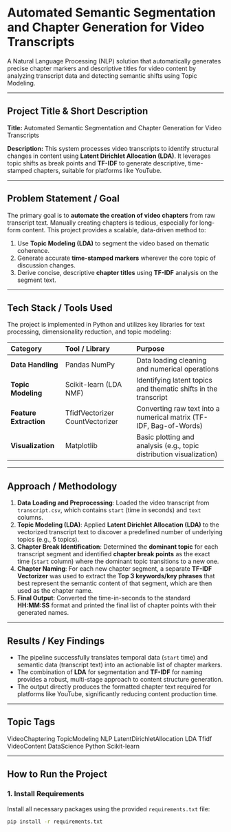 # Automated Semantic Segmentation and Chapter Generation for Video Transcripts

A Natural Language Processing (NLP) solution that automatically generates precise chapter markers and descriptive titles for video content by analyzing transcript data and detecting semantic shifts using Topic Modeling.

---

## Project Title & Short Description

**Title:** Automated Semantic Segmentation and Chapter Generation for Video Transcripts

**Description:** This system processes video transcripts to identify structural changes in content using **Latent Dirichlet Allocation (LDA)**. It leverages topic shifts as break points and **TF-IDF** to generate descriptive, time-stamped chapters, suitable for platforms like YouTube.
 
---

## Problem Statement / Goal

The primary goal is to **automate the creation of video chapters** from raw transcript text. Manually creating chapters is tedious, especially for long-form content. This project provides a scalable, data-driven method to:
1.  Use **Topic Modeling (LDA)** to segment the video based on thematic coherence.
2.  Generate accurate **time-stamped markers** wherever the core topic of discussion changes.
3.  Derive concise, descriptive **chapter titles** using **TF-IDF** analysis on the segment text.

---

## Tech Stack / Tools Used

The project is implemented in Python and utilizes key libraries for text processing, dimensionality reduction, and topic modeling:

| Category | Tool / Library | Purpose |
| :--- | :--- | :--- |
| **Data Handling** | Pandas NumPy | Data loading cleaning and numerical operations |
| **Topic Modeling**| Scikit-learn (LDA NMF) | Identifying latent topics and thematic shifts in the transcript |
| **Feature Extraction**| TfidfVectorizer CountVectorizer | Converting raw text into a numerical matrix (TF-IDF, Bag-of-Words) |
| **Visualization**| Matplotlib | Basic plotting and analysis (e.g., topic distribution visualization) |

---

## Approach / Methodology

1.  **Data Loading and Preprocessing**: Loaded the video transcript from `transcript.csv`, which contains `start` (time in seconds) and `text` columns.
2.  **Topic Modeling (LDA)**: Applied **Latent Dirichlet Allocation (LDA)** to the vectorized transcript text to discover a predefined number of underlying topics (e.g., 5 topics).
3.  **Chapter Break Identification**: Determined the **dominant topic** for each transcript segment and identified **chapter break points** as the exact time (`start` column) where the dominant topic transitions to a new one.
4.  **Chapter Naming**: For each new chapter segment, a separate **TF-IDF Vectorizer** was used to extract the **Top 3 keywords/key phrases** that best represent the semantic content of that segment, which are then used as the chapter name.
5.  **Final Output**: Converted the time-in-seconds to the standard **HH:MM:SS** format and printed the final list of chapter points with their generated names.

---

## Results / Key Findings

* The pipeline successfully translates temporal data (`start` time) and semantic data (transcript text) into an actionable list of chapter markers.
* The combination of **LDA** for segmentation and **TF-IDF** for naming provides a robust, multi-stage approach to content structure generation.
* The output directly produces the formatted chapter text required for platforms like YouTube, significantly reducing content production time.

---

## Topic Tags

VideoChaptering TopicModeling NLP LatentDirichletAllocation LDA Tfidf VideoContent DataScience Python Scikit-learn

---

## How to Run the Project

### 1. Install Requirements

Install all necessary packages using the provided `requirements.txt` file:

```bash
pip install -r requirements.txt
